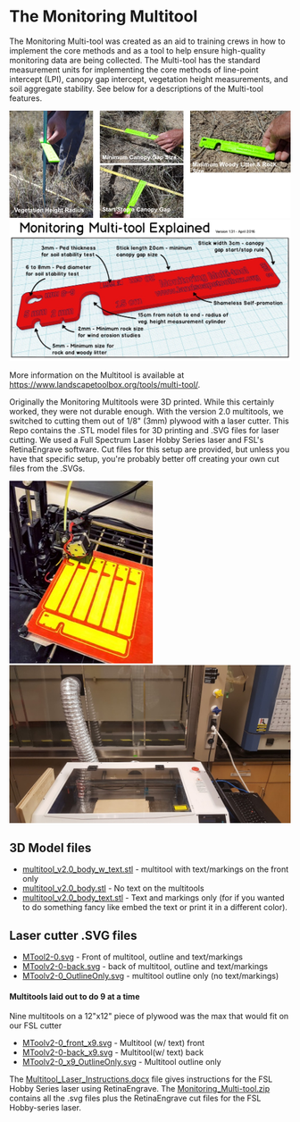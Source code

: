 # The Monitoring Multitool

The Monitoring Multi-tool was created as an aid to training crews in how to implement the core methods and as a tool to help ensure high-quality monitoring data are being collected. The Multi-tool has the standard measurement units for implementing the core methods of line-point intercept (LPI), canopy gap intercept, vegetation height measurements, and soil aggregate stability. See below for a descriptions of the Multi-tool features.

![](./multi-tool-uses.jpg)
![](./Monitoring_Multi-tool_Explained.jpg)

More information on the Multitool is available at https://www.landscapetoolbox.org/tools/multi-tool/.

Originally the Monitoring Multitools were 3D printed. While this certainly worked, they were not durable enough. With the version 2.0 multitools, we switched to cutting them out of 1/8" (3mm) plywood with a laser cutter. This Repo contains the .STL model files for 3D printing and .SVG files for laser cutting. We used a Full Spectrum Laser Hobby Series laser and FSL's RetinaEngrave software. Cut files for this setup are provided, but unless you have that specific setup, you're probably better off creating your own cut files from the .SVGs.

![](./3dprinter_sticks.jpg)
![](./laser_cutting.jpg)


## 3D Model files
 - [multitool_v2.0_body_w_text.stl](./multitool_v2.0_body_w_text.stl) - multitool with text/markings on the front only
 - [multitool_v2.0_body.stl](./multitool_v2.0_body.stl)  - No text on the multitools
 - [multitool_v2.0_body_text.stl](./multitool_v2.0_body_text.stl) - Text and markings only (for if you wanted to do something fancy like embed the text or print it in a different color).

## Laser cutter .SVG files
 - [MTool2-0.svg](./MTool2-0.svg) - Front of multitool, outline and text/markings
 - [MToolv2-0-back.svg](./MToolv2-0-back.svg) - back of multitool, outline and text/markings
 - [MToolv2-0_OutlineOnly.svg](./MToolv2-0_OutlineOnly.svg) - multitool outline only (no text/markings)

#### Multitools laid out to do 9 at a time
Nine multitools on a 12"x12" piece of plywood was the max that would fit on our FSL cutter
 - [MToolv2-0_front_x9.svg](./MToolv2-0_front_x9.svg) - Multitool (w/ text) front
 - [MToolv2-0-back_x9.svg](./MToolv2-0-back_x9.svg) - Multitool(w/ text) back
 - [MToolv2-0_x9_OutlineOnly.svg](./MToolv2-0_x9_OutlineOnly.svg) - Multitool outline only

The [Multitool_Laser_Instructions.docx](./Multitool_Laser_Instructions.docx) file gives instructions for the FSL Hobby Series laser using RetinaEngrave.
The [Monitoring_Multi-tool.zip](./Monitoring_Multi-tool.zip) contains all the .svg files plus the RetinaEngrave cut files for the FSL Hobby-series laser.
